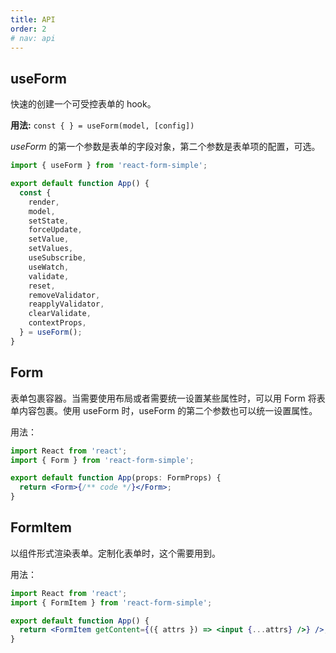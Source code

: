 ```yaml
---
title: API
order: 2
# nav: api
---
```


## <Mdh>useForm</Mdh>

快速的创建一个可受控表单的 hook。

**用法:** `const { } = useForm(model, [config])`

_useForm_ 的第一个参数是表单的字段对象，第二个参数是表单项的配置，可选。

```jsx | pure
import { useForm } from 'react-form-simple';

export default function App() {
  const {
    render,
    model,
    setState,
    forceUpdate,
    setValue,
    setValues,
    useSubscribe,
    useWatch,
    validate,
    reset,
    removeValidator,
    reapplyValidator,
    clearValidate,
    contextProps,
  } = useForm();
}
```

<CustomAPI path="config 参数:docs_apiDemos_useForm,useForm返回值:docs_apiDemos_useFormReturnType" ignoreFields="useForm返回值:default"></CustomAPI>

## Form

表单包裹容器。当需要使用布局或者需要统一设置某些属性时，可以用 Form 将表单内容包裹。使用 useForm 时，useForm 的第二个参数也可以统一设置属性。

用法：

```jsx | pure
import React from 'react';
import { Form } from 'react-form-simple';

export default function App(props: FormProps) {
  return <Form>{/** code */}</Form>;
}
```

<CustomAPI path="Form Prop:docs_apiDemos_Form,Form API:docs_apiDemos_FormApi"></CustomAPI>

## FormItem

以组件形式渲染表单。定制化表单时，这个需要用到。

用法：

```jsx | pure
import React from 'react';
import { FormItem } from 'react-form-simple';

export default function App() {
  return <FormItem getContent={({ attrs }) => <input {...attrs} />} />;
}
```

<CustomAPI path="FormItem Prop:docs_apiDemos_FormItem,FormItem API:docs_apiDemos_FormItemApi" ></CustomAPI>

<!-- ## contextProps

表单项选项式生命周期。对整个表单进行依赖收集的地方，可以在这里对表单项做一些更加精确的控制。使用 useForm 时，通常不会需要这个。使用 FormItem 或者 Form 时或者定制化表单时，需要用到这个。当 useForm 与 Form 或者 FormItem 结合使用的时候，需要将 useForm 暴露出的 contextProps 传递给组件来进行依赖收集，也可以在你的代码里做一层代理执行某些逻辑后，在执行 contextProps 里的生命周期达到自定义的控制。

用法：

```jsx | pure
import React from 'react';
import { FormItem } from 'react-form-simple';

export default function App() {
  return (
    <FormItem
      getContent={() => <input />}
      contextProps={
        {
          /** ... */
        }
      }
    />
  );
}
```

<CustomAPI path="contextProps:docs_apiDemos_contextProps"  ignoreFields="contextProps:default"></CustomAPI> -->

<!-- ## getContent

使用 FormItem 组件形式创建一个受控表单项时，需要传入一个 _getContent_ 方法，方法返回需要渲染的内容。

_getContent_ 的参数包含有该表单项的 API、该表单项的模型数据、校验状态以及符合原生属性的 attrs，开发者可以针对这些参数做相应的逻辑处理。

在参数返回的表单项 API 中，你可以直接调用来触发该表单项的对应事件以达到更精确更细度的控制。

<CustomAPI path="getContent 方法参数:docs_apiDemos_getContent"  ignoreFields="getContent 方法参数:default"></CustomAPI> -->
